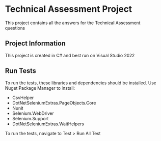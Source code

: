 
# Technical Assessment Project

This project contains all the answers for the Technical Assessment questions




## Project Information

This project is created in C# and best run on Visual Studio 2022


## Run Tests
To run the tests, these libraries and dependencies should be installed. Use Nuget Package Manager to install:

* CsvHelper
* DotNetSeleniumExtras.PageObjects.Core
* Nunit
* Selenium.WebDriver
* Selenium.Support
* DotNetSeleniumExtras.WaitHelpers

To run the tests, navigate to Test > Run All Test